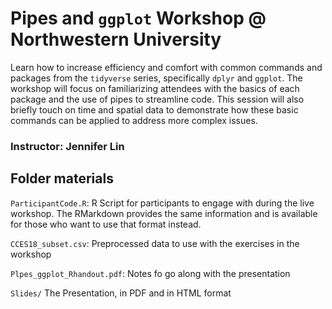 # Pipes and `ggplot` Workshop @ Northwestern University

Learn how to increase efficiency and comfort with common commands and packages from the `tidyverse` series, specifically `dplyr` and `ggplot`. The workshop will focus on familiarizing attendees with the basics of each package and the use of pipes to streamline code. This session will also briefly touch on time and spatial data to demonstrate how these basic commands can be applied to address more complex issues.

### Instructor: Jennifer Lin

## Folder materials

`ParticipantCode.R`: R Script for participants to engage with during the live workshop. The RMarkdown provides the same information and is available for those who want to use that format instead.

`CCES18_subset.csv`: Preprocessed data to use with the exercises in the workshop

`Plpes_ggplot_Rhandout.pdf`: Notes fo go along with the presentation

`Slides/` The Presentation, in PDF and in HTML format
